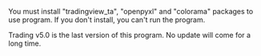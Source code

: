 You must install "tradingview_ta", "openpyxl" and "colorama" packages to use program. If you don't install, you can't run the program.

Trading v5.0 is the last version of this program. No update will come for a long time.
